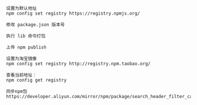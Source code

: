 ```
设置为默认地址
npm config set registry https://registry.npmjs.org/
```
```
修改 package.json 版本号
```

```
执行 lib 命令打包
```
```
上传 npm publish
```

``` 
设置为淘宝镜像
npm config set registry http://registry.npm.taobao.org/
```

```
查看当前地址：
npm config get registry
```

```
同步npm包
https://developer.aliyun.com/mirror/npm/package/search_header_filter_cache
```
